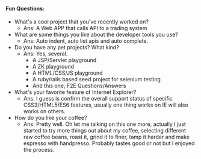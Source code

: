 
#### Fun Questions:

* What's a cool project that you've recently worked on?
  * Ans: A Web APP that calls API to a trading system
* What are some things you like about the developer tools you use?
  * Ans: Auto indent, auto list apis and auto complete.
* Do you have any pet projects? What kind?
  * Ans: Yes, several.
    * A JSP/Servlet playground
    * A ZK playground
    * A HTML/CSS/JS playground
    * A ruby/rails based seed project for selenium testing
    * And this one, F2E Questions/Answers
* What's your favorite feature of Internet Explorer?
  * Ans: I guess is confirm the overall support status of specific CSS3/HTML5/ES6 features, usually one thing works on IE will also works on others.
* How do you like your coffee?
  * Ans: Pretty well. Oh let me talking on this one more, actually I just started to try more things out about my coffee, selecting different raw coffee beans, roast it, grind it to finer, tamp it harder and make espresso with handpresso. Probably tastes good or not but I enjoyed the process.